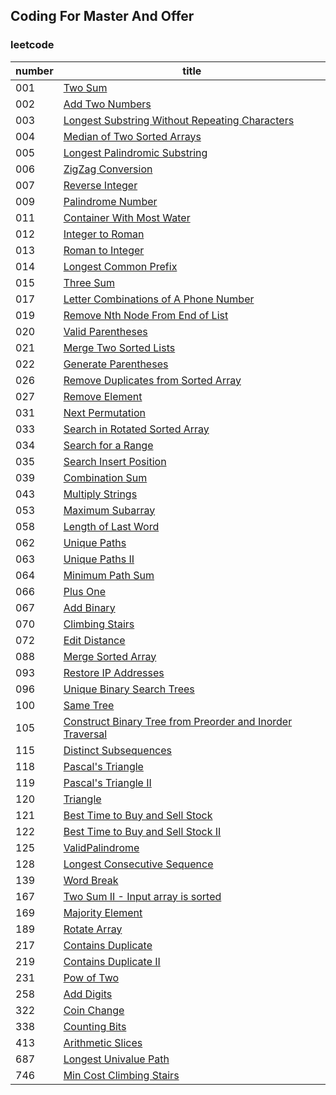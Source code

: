 ## Coding For Master And Offer  
### leetcode  
| number | title |  
| - | - |  
| 001 | [Two Sum](src/com/leetcode/TwoSum.java) |
| 002 | [Add Two Numbers](src/com/leetcode/AddTwoNumbers.java) |
| 003 | [Longest Substring Without Repeating Characters](src/com/leetcode/LongestSubstringWithoutRepeatingCharacters.java) |
| 004 | [Median of Two Sorted Arrays](src/com/leetcode/MedianOfTwoSortedArrays.java) |
| 005 | [Longest Palindromic Substring](src/com/leetcode/LongestPalindromicSubstring.java) |  
| 006 | [ZigZag Conversion](src/com/leetcode/ZigZagConversion.java) |  
| 007 | [Reverse Integer](src/com/leetcode/ReverseInteger.java) |  
| 009 | [Palindrome Number](src/com/leetcode/PalindromeNumber.java) |  
| 011 | [Container  With Most Water](src/com/leetcode/ContainerWithMostWater.java) |  
| 012 | [Integer to Roman](src/com/leetcode/IntegerToRoman.java) |
| 013 | [Roman to Integer](src/com/leetcode/RomanToInteger.java) |  
| 014 | [Longest Common Prefix](src/com/leetcode/LongestCommonPrefix.java) |  
| 015 | [Three Sum](src/com/leetcode/ThreeSum.java) |
| 017 | [Letter Combinations of A Phone Number](src/com/leetcode/LetterCombinationsOfAPhoneNumber.java) |
| 019 | [Remove Nth Node From End of List](src/com/leetcode/RemoveNthNodeFromEndOfList.java) |  
| 020 | [Valid Parentheses](src/com/leetcode/ValidParentheses.java) |  
| 021 | [Merge Two Sorted Lists](src/com/leetcode/MergeTwoSortedLists.java) |  
| 022 | [Generate Parentheses](src/com/leetcode/GenerateParentheses.java) |  
| 026 | [Remove Duplicates from Sorted Array](src/com/leetcode/RemoveDuplicatesFromSortedArray.java) | 
| 027 | [Remove Element](src/com/leetcode/RemoveElement.java) |  
| 031 | [Next Permutation](src/com/leetcode/NextPermutation.java) |  
| 033 | [Search in Rotated Sorted Array](src/com/leetcode/SearchInRotatedSortedArray.java) |  
| 034 | [Search for a Range](src/com/leetcode/SearchForARange.java) |  
| 035 | [Search Insert Position](src/com/leetcode/SearchInsertPosition.java) |
| 039 | [Combination Sum](src/com/leetcode/CombinationSum.java) |
| 043 | [Multiply Strings](src/com/leetcode/MultiplyStrings.java) |
| 053 | [Maximum Subarray](src/com/leetcode/MaximumSubArray.java) |  
| 058 | [Length of Last Word](src/com/leetcode/LengthOfLastWord.java) |
| 062 | [Unique Paths](src/com/leetcode/UniquePaths.java) |  
| 063 | [Unique Paths II](src/com/leetcode/UniquePathsII.java) |  
| 064 | [Minimum Path Sum](src/com/leetcode/MinimumPathSum.java) |  
| 066 | [Plus One](src/com/leetcode/PlusOne.java) |  
| 067 | [Add Binary](src/com/leetcode/AddBinary.java) |
| 070 | [Climbing Stairs](src/com/leetcode/ClimbingStairs.java) |  
| 072 | [Edit Distance](src/com/leetcode/EditDistance.java) |
| 088 | [Merge Sorted Array](src/com/leetcode/MergeSortedArray.java) |  
| 093 | [Restore IP Addresses](src/com/leetcode/RestoreIPAddresses.java) |
| 096 | [Unique Binary Search Trees](src/com/leetcode/UniqueBinarySearchTrees.java) |  
| 100 | [Same Tree](src/com/leetcode/SameTree.java) |
| 105 | [Construct Binary Tree from Preorder and Inorder Traversal](src/com/leetcode/ConstructBinaryTreefromPreorderandInorderTraversal.java) |
| 115 | [Distinct Subsequences](src/com/leetcode/DistinctSubsequences.java) |
| 118 | [Pascal's Triangle](src/com/leetcode/PascalTriangle.java) |
| 119 | [Pascal's Triangle II](src/com/leetcode/PascalTriangleII.java) |  
| 120 | [Triangle](src/com/leetcode/Triangle.java) |  
| 121 | [Best Time to Buy and Sell Stock](src/com/leetcode/BestTimeToBuyAndSellStock.java) |  
| 122 | [Best Time to Buy and Sell Stock II](src/com/leetcode/BestTimeToBuyAndSellStockII.java) |  
| 125 | [ValidPalindrome](src/com/leetcode/ValidPalindrome.java)|
| 128 | [Longest Consecutive Sequence](src/com/leetcode/LongestConsecutive.java) |
| 139 | [Word Break](src/com/leetcode/WordBreak.java) |
| 167 | [Two Sum II - Input array is sorted](src/com/leetcode/TwoSumII.java) |  
| 169 | [Majority Element](src/com/leetcode/MajorityElement.java) |  
| 189 | [Rotate Array](src/com/leetcode/RotateArray.java) |  
| 217 | [Contains Duplicate](src/com/leetcode/ContainsDuplicate.java) |  
| 219 | [Contains Duplicate II](src/com/leetcode/ContainsDuplicateII.java) |  
| 231 | [Pow of Two](src/com/leetcode/PowerOfTwo.java) |
| 258 | [Add Digits](src/com/leetcode/AddDigits.java) |
| 322 | [Coin Change](src/com/leetcode/CoinChange.java) |
| 338 | [Counting Bits](src/com/leetcode/CountingBits.java) |  
| 413 | [Arithmetic Slices](src/com/leetcode/ArithmeticSlices.java) |
| 687 | [Longest Univalue Path]() |
| 746 | [Min Cost Climbing Stairs](src/com/leetcode/MinCostClimbingStairs.java) |  